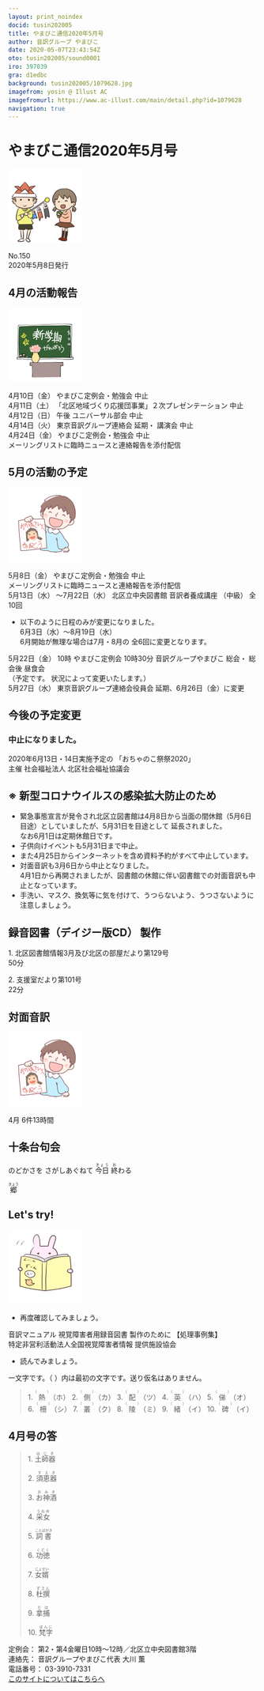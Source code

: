 ```yaml
---
layout: print_noindex
docid: tusin202005
title: やまびこ通信2020年5月号
author: 音訳グループ やまびこ
date: 2020-05-07T23:43:54Z
oto: tusin202005/sound0001
iro: 397039
gra: d1edbc
background: tusin202005/1079628.jpg
imagefrom: yosin @ Illust AC
imagefromurl: https://www.ac-illust.com/main/detail.php?id=1079628
navigation: true
---
```

   


# <span data-dur="4.3" data-begin="2.750" id="xmri_0001">やまびこ通信2020年5月号</span>

<img class="migi" src="media/tusin202005/cut1.png" alt="" />


<span data-dur="2.511" data-begin="7.050" id="xmri_0002">No.150</span>  
<span data-dur="4.79" data-begin="9.561" id="xmri_0003">2020年5月8日発行</span>

## <span data-dur="3.563" data-begin="20.116" id="xmri_0006">4月の活動報告</span>

<img class="migi" src="media/tusin202005/cut2.png" alt="" />


<span data-dur="2.276" data-begin="23.679" id="xmri_0007">4月10日（金）</span>
<span data-dur="4.445" data-begin="25.955" id="xmri_0008">やまびこ定例会・勉強会 中止</span>  
<span data-dur="2.54" data-begin="30.400" id="xmri_0009">4月11日（土）</span>
<span data-dur="5.956" data-begin="32.940" id="xmri_000A">「北区地域づくり応援団事業」２次プレゼンテーション 中止</span>  
<span data-dur="2.595" data-begin="38.896" id="xmri_000B">4月12日（日）</span>
<span data-dur="0.975" data-begin="41.491" id="xmri_000C">午後</span>
<span data-dur="3.376" data-begin="42.466" id="xmri_000D">ユニバーサル部会 中止</span>  
<span data-dur="2.47" data-begin="45.842" id="xmri_000E">4月14日（火）</span>
<span data-dur="3.358" data-begin="48.312" id="xmri_000F">東京音訳グループ連絡会 延期・</span>
<span data-dur="2.922" data-begin="51.670" id="xmri_0010">講演会 中止</span>  
<span data-dur="2.712" data-begin="54.592" id="xmri_0011">4月24日（金）</span>
<span data-dur="4.446" data-begin="57.304" id="xmri_0012">やまびこ定例会・勉強会 中止</span>  
<span data-dur="7.181" data-begin="61.750" id="xmri_0013">メーリングリストに臨時ニュースと連絡報告を添付配信</span>

## <span data-dur="3.622" data-begin="68.931" id="xmri_0014">5月の活動の予定</span>

<img class="migi" src="media/tusin202005/cut3.png" alt="" />


<span data-dur="2.364" data-begin="72.553" id="xmri_0015">5月8日（金）</span>
<span data-dur="4.445" data-begin="74.917" id="xmri_0016">やまびこ定例会・勉強会 中止</span>  
<span data-dur="5.781" data-begin="79.362" id="xmri_0017">メーリングリストに臨時ニュースと連絡報告を添付配信</span>  
<span data-dur="2.741" data-begin="85.143" id="xmri_0018">5月13日（水）</span>
<span data-dur="3.377" data-begin="87.884" id="xmri_0019">～7月22日（水）</span>
<span data-dur="4.901" data-begin="91.261" id="xmri_001A">北区立中央図書館 音訳者養成講座 （中級）</span>
<span data-dur="2.202" data-begin="96.162" id="xmri_001B">全10回</span>

- <span data-dur="5.461" data-begin="98.364" id="xmri_001C">以下のように日程のみが変更になりました。</span>  
<span data-dur="2.389" data-begin="103.825" id="xmri_001D">6月3日（水）</span><span data-dur="3.676" data-begin="106.214" id="xmri_001E">～8月19日（水）</span>  
<span data-dur="2.631" data-begin="109.890" id="xmri_001F">6月開始が無理な場合は</span><span data-dur="6.398" data-begin="112.521" id="xmri_0020">7月・8月の 全6回に変更となります。</span>

<span data-dur="2.715" data-begin="118.919" id="xmri_0021">5月22日（金）</span>
<span data-dur="1.094" data-begin="121.634" id="xmri_0022">10時</span>
<span data-dur="2.321" data-begin="122.728" id="xmri_0023">やまびこ定例会</span>
<span data-dur="1.924" data-begin="125.049" id="xmri_0024">10時30分</span>
<span data-dur="2.993" data-begin="126.973" id="xmri_0025">音訳グループやまびこ 総会・</span>
<span data-dur="2.894" data-begin="129.966" id="xmri_0026">総会後 昼食会</span>  
<span data-dur="2.18" data-begin="132.860" id="xmri_0027">（予定です。</span>
<span data-dur="4.534" data-begin="135.040" id="xmri_0028">状況によって変更いたします。）</span>  
<span data-dur="2.792" data-begin="139.574" id="xmri_0029">5月27日（水）</span>
<span data-dur="4.346" data-begin="142.366" id="xmri_002A">東京音訳グループ連絡会役員会 延期、</span><span data-dur="2.859" data-begin="146.712" id="xmri_002B">6月26日（金）</span><span data-dur="3.737" data-begin="149.571" id="xmri_002C">に変更</span>

## <span data-dur="3.395" data-begin="153.308" id="xmri_002D">今後の予定変更</span>


### <span data-dur="3.788" data-begin="156.703" id="xmri_002E">中止になりました。</span>

<span data-dur="5.466" data-begin="160.491" id="xmri_002F">2020年6月13日・14日実施予定の</span>
<span data-dur="3.071" data-begin="165.957" id="xmri_0030">「おちゃのこ祭祭2020」</span>  
<span data-dur="1.157" data-begin="169.028" id="xmri_0031">主催</span>
<span data-dur="6.004" data-begin="170.185" id="xmri_0032">社会福祉法人 北区社会福祉協議会</span>

## <span data-dur="5.274" data-begin="176.189" id="xmri_0033">※ 新型コロナウイルスの感染拡大防止のため</span>

- <span data-dur="2.92" data-begin="181.463" id="xmri_0034">緊急事態宣言が発令され</span><span data-dur="5.352" data-begin="184.383" id="xmri_0035">北区立図書館は4月8日から当面の間休館</span><span data-dur="3.308" data-begin="189.735" id="xmri_0036">（5月6日 目途）としていましたが、</span><span data-dur="5.816" data-begin="193.043" id="xmri_0037">5月31日を目途として 延長されました。</span>  
<span data-dur="5.282" data-begin="198.859" id="xmri_0038">なお6月1日は定期休館日です。</span>
- <span data-dur="6.005" data-begin="204.141" id="xmri_0039">子供向けイベントも5月31日まで中止。</span>
- <span data-dur="3.008" data-begin="210.146" id="xmri_003A">また4月25日から</span><span data-dur="6.358" data-begin="213.154" id="xmri_003B">インターネットを含め資料予約がすべて中止しています。</span>
- <span data-dur="5.485" data-begin="219.512" id="xmri_003C">対面音訳も3月6日から中止となりました。</span>  
<span data-dur="3.191" data-begin="224.997" id="xmri_003D">4月1日から再開されましたが、</span><span data-dur="7.367" data-begin="228.188" id="xmri_003E">図書館の休館に伴い図書館での対面音訳も中止となっています。</span>
- <span data-dur="3.493" data-begin="235.555" id="xmri_003F">手洗い、マスク、換気等に気を付けて、</span><span data-dur="5.756" data-begin="239.048" id="xmri_0040">うつらないよう、うつさないように注意しましょう。</span>

## <span data-dur="5.043" data-begin="244.804" id="xmri_0041">録音図書（デイジー版CD） 製作</span>


<span data-dur="0.942" data-begin="251.454" id="xmri_0043">1.</span>
<span data-dur="6.533" data-begin="252.396" id="xmri_0044">北区図書館情報3月及び北区の部屋だより第129号</span>  
<span data-dur="2.249" data-begin="258.929" id="xmri_0045">50分</span>

<span data-dur="0.72" data-begin="261.178" id="xmri_0046">2.</span>
<span data-dur="3.048" data-begin="261.898" id="xmri_0047">支援室だより第101号</span>  
<span data-dur="3.867" data-begin="264.946" id="xmri_0048">22分</span>

## <span data-dur="2.864" data-begin="268.813" id="xmri_0049">対面音訳</span>

<img class="migi" src="media/tusin202005/cut3.png" alt="" />


<span data-dur="1.209" data-begin="271.677" id="xmri_004A">4月</span>
<span data-dur="4.664" data-begin="272.886" id="xmri_004B">6件13時間</span>

## <span data-dur="3.628" data-begin="277.550" id="xmri_004C">十条台句会</span>

<span data-dur="12.323" data-begin="281.178" id="xmri_004D">のどかさを
さがしあぐねて
<ruby>今日<rt>きょう</rt> </ruby><ruby>終<rt>お</rt></ruby>わる</span>

<span data-dur="3.13" data-begin="293.501" id="xmri_0053" class="haigo"><ruby>郷<rt>きょう</rt></ruby></span>


## <span data-dur="2.45" data-begin="297.131" id="xmri_0055">Let's try!</span>

<img class="migi" src="media/tusin202005/cut4.png" alt="" />


- <span data-dur="3.699" data-begin="299.581" id="xmri_0056">再度確認してみましょう。</span>

<span data-dur="1.64" data-begin="303.280" id="xmri_0057">音訳マニュアル</span>
<span data-dur="4.054" data-begin="304.920" id="xmri_0058">視覚障害者用録音図書 製作のために</span>
<span data-dur="2.061" data-begin="308.974" id="xmri_0059">【処理事例集】</span>  
<span data-dur="8.166" data-begin="311.035" id="xmri_005A">特定非営利活動法人全国視覚障害者情報 提供施設協会</span>

- <span data-dur="3.707" data-begin="319.201" id="xmri_005B">読んでみましょう。</span>

<span data-dur="4.766" data-begin="322.908" id="xmri_005C">一文字です。（ ）内は最初の文字です。送り仮名はありません。</span>

<blockquote markdown="1">
1. <ruby>熱<rt>（　　　）</rt></ruby>（ホ）
2. <ruby>側<rt>（　　　）</rt></ruby>（カ）
3. <ruby>配<rt>（　　　）</rt></ruby>（ツ）
4. <ruby>英<rt>（　　　）</rt></ruby>（ハ）
5. <ruby>俤<rt>（　　　）</rt></ruby>（オ）
6. <ruby>柵<rt>（　　　）</rt></ruby>（シ）
7. <ruby>叢<rt>（　　　）</rt></ruby>（ク）
8. <ruby>陵<rt>（　　　）</rt></ruby>（ミ）
9. <ruby>緒<rt>（　　　）</rt></ruby>（イ）
10. <ruby>碑<rt>（　　　）</rt></ruby>（イ）
</blockquote>
 
 
## <span data-dur="3.15" data-begin="327.674" id="xmri_005D">4月号の答</span>

<blockquote markdown="1">
<span data-dur="0.941" data-begin="330.824" id="xmri_005E">1.</span>
<span data-dur="1.523" data-begin="331.765" id="xmri_005F"><ruby>土師器<rt>はじき</rt></ruby></span>

<span data-dur="0.72" data-begin="333.288" id="xmri_0060">2.</span>
<span data-dur="1.61" data-begin="334.008" id="xmri_0061"><ruby>須恵器<rt>すえき</rt></ruby></span>

<span data-dur="0.968" data-begin="335.618" id="xmri_0062">3.</span>
<span data-dur="1.632" data-begin="336.586" id="xmri_0063"><ruby>お神酒<rt>おみき</rt></ruby></span>

<span data-dur="0.898" data-begin="338.218" id="xmri_0064">4.</span>
<span data-dur="1.542" data-begin="339.116" id="xmri_0065"><ruby>采女<rt>うねめ</rt></ruby></span>

<span data-dur="0.776" data-begin="340.658" id="xmri_0066">5.</span>
<span data-dur="1.912" data-begin="341.434" id="xmri_0067"><ruby>詞書<rt>ことばがき</rt></ruby></span>

<span data-dur="0.946" data-begin="343.346" id="xmri_0068">6.</span>
<span data-dur="1.451" data-begin="344.292" id="xmri_0069"><ruby>功徳<rt>くどく</rt></ruby></span>

<span data-dur="0.918" data-begin="345.743" id="xmri_006A">7.</span>
<span data-dur="1.678" data-begin="346.661" id="xmri_006B"><ruby>女婿<rt>じょせい</rt></ruby></span>

<span data-dur="0.949" data-begin="348.339" id="xmri_006C">8.</span>
<span data-dur="1.654" data-begin="349.288" id="xmri_006D"><ruby>杜撰<rt>ずさん</rt></ruby></span>

<span data-dur="0.896" data-begin="350.942" id="xmri_006E">9.</span>
<span data-dur="1.503" data-begin="351.838" id="xmri_006F"><ruby>拿捕<rt>だほ</rt></ruby></span>

<span data-dur="0.909" data-begin="353.341" id="xmri_0070">10.</span>
<span data-dur="1.671" data-begin="354.250" id="xmri_0071"><ruby>梵字<rt>ぼんじ</rt></ruby></span>
</blockquote>


<span data-dur="1.277" data-begin="355.921" id="xmri_0072">定例会：</span>
<span data-dur="6.863" data-begin="357.198" id="xmri_0073">第2・第4金曜日10時～12時／北区立中央図書館3階</span>  
<span data-dur="1.54" data-begin="364.061" id="xmri_0074">連絡先：</span>
<span data-dur="4.346" data-begin="365.601" id="xmri_0075">音訳グループやまびこ代表 大川 薫</span>  
<span data-dur="1.652" data-begin="369.947" id="xmri_0076">電話番号：</span>
<span data-dur="4.791" data-begin="371.599" id="xmri_0077">03-3910-7331</span>  
<a href="mailto:ymbk2016ml@gmail.com?Subject=やまびこウェブサイトについて" data-dur="6.205" data-begin="376.390" id="xmri_0078">このサイトについてはこちらへ</a>

